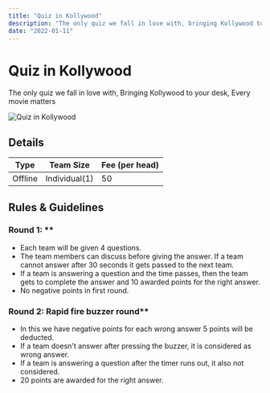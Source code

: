 ```yaml
---
title: "Quiz in Kollywood"
description: "‌The only quiz we fall in love with, bringing Kollywood to your desk, every movie matters."
date: "2022-01-11"
---
```


# Quiz in Kollywood

‌The only quiz we fall in love with,
Bringing Kollywood to your desk,
Every movie matters

<img src="/posters/19.png" alt="Quiz in Kollywood" class="w-full lg:w-96 mx-auto object-cover" />

## Details

| Type    | Team Size     | Fee (per head) |
| ------- | ------------- | -------------- |
| Offline | Individual(1) | 50             |

## Rules & Guidelines

### Round 1: \*\*

-   Each team will be given 4 questions.
-   The team members can discuss before giving the answer. If a team cannot answer after 30 seconds it gets passed to the next team.
-   If a team is answering a question and the time passes, then the team gets to complete the answer and 10 awarded points for the right answer.
-   No negative points in first round.

### Round 2: Rapid fire buzzer round\*\*

-   In this we have negative points for each wrong answer 5 points will be deducted.
-   If a team doesn't answer after pressing the buzzer, it is considered as wrong answer.
-   If a team is answering a question after the timer runs out, it also not considered.
-   20 points are awarded for the right answer.
